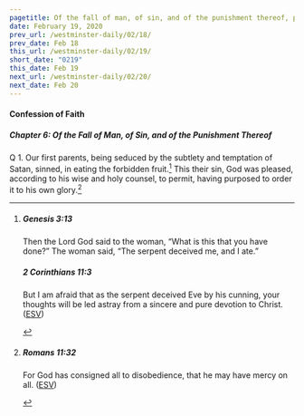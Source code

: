 ```yaml
---
pagetitle: Of the fall of man, of sin, and of the punishment thereof, part 1
date: February 19, 2020
prev_url: /westminster-daily/02/18/
prev_date: Feb 18
this_url: /westminster-daily/02/19/
short_date: "0219"
this_date: Feb 19
next_url: /westminster-daily/02/20/
next_date: Feb 20
---
```


#### Confession of Faith

##### Chapter 6: Of the Fall of Man, of Sin, and of the Punishment Thereof

<span class="q">Q 1.</span> Our first parents, being seduced by the subtlety and temptation of Satan, sinned, in eating the forbidden fruit.[^fnref:wcf1] This their sin, God was pleased, according to his wise and holy counsel, to permit, having purposed to order it to his own glory.[^fnref:wcf2]

[^fnref:wcf1]: <div class="esv"><h5>Genesis 3:13</h5> <div class="esv-text"><p id="p01003013.01-1">Then the <span class="small-caps">Lord</span> God said to the woman, &#8220;What is this that you have done?&#8221; The woman said, &#8220;The serpent deceived me, and I ate.&#8221;</p> </div><h5>2 Corinthians 11:3</h5> <div class="esv-text"><p id="p47011003.01-2">But I am afraid that as the serpent deceived Eve by his cunning, your thoughts will be led astray from a sincere and pure devotion to Christ.  (<a href="http://www.esv.org" class="copyright">ESV</a>)</p> </div> </div>

[^fnref:wcf2]: <div class="esv"><h5>Romans 11:32</h5> <div class="esv-text"><p id="p45011032.01-1">For God has consigned all to disobedience, that he may have mercy on all.  (<a href="http://www.esv.org" class="copyright">ESV</a>)</p> </div> </div>

